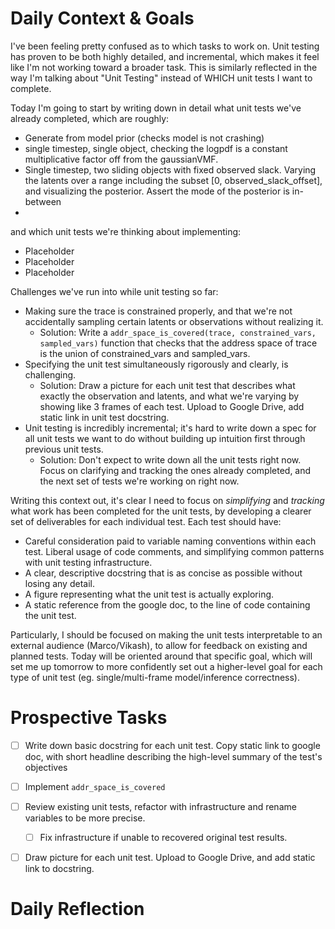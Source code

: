 # Daily Context & Goals

I've been feeling pretty confused as to which tasks to work on. Unit testing
has proven to be both highly detailed, and incremental, which makes it feel
like I'm not working toward a broader task. This is similarly reflected in the
way I'm talking about "Unit Testing" instead of WHICH unit tests I want to
complete.

Today I'm going to start by writing down in detail what unit tests we've
already completed, which are roughly:

* Generate from model prior (checks model is not crashing)
* single timestep, single object, checking the logpdf is a constant
  multiplicative factor off from the gaussianVMF.
* Single timestep, two sliding objects with fixed observed slack. Varying the
  latents over a range including the subset [0, observed_slack_offset], and
  visualizing the posterior. Assert the mode of the posterior is in-between
* 

and which unit tests we're thinking about implementing:

* Placeholder
* Placeholder
* Placeholder


Challenges we've run into while unit testing so far:

* Making sure the trace is constrained properly, and that we're not
  accidentally sampling certain latents or observations without realizing it.
    * Solution: Write a `addr_space_is_covered(trace, constrained_vars, sampled_vars)`
      function that checks that the address space of trace is the union of
      constrained_vars and sampled_vars.
* Specifying the unit test simultaneously rigorously and clearly, is challenging.
    * Solution: Draw a picture for each unit test that describes what exactly the
      observation and latents, and what we're varying by showing like 3 frames of
      each test. Upload to Google Drive, add static link in unit test docstring.
* Unit testing is incredibly incremental; it's hard to write down a spec for
  all unit tests we want to do without building up intuition first through
  previous unit tests.
    * Solution: Don't expect to write down all the unit tests right now. Focus
      on clarifying and tracking the ones already completed, and the next set
      of tests we're working on right now.


Writing this context out, it's clear I need to focus on _simplifying_ and
_tracking_ what work has been completed for the unit tests, by developing a
clearer set of deliverables for each individual test. Each test should have:

* Careful consideration paid to variable naming conventions within each test.
  Liberal usage of code comments, and simplifying common patterns with unit
  testing infrastructure.
* A clear, descriptive docstring that is as concise as possible without losing
  any detail.
* A figure representing what the unit test is actually exploring.
* A static reference from the google doc, to the line of code containing the
  unit test.

Particularly, I should be focused on making the unit tests interpretable to an
external audience (Marco/Vikash), to allow for feedback on existing and planned
tests. Today will be oriented around that specific goal, which will set me up
tomorrow to more confidently set out a higher-level goal for each type of unit
test (eg. single/multi-frame model/inference correctness).


# Prospective Tasks

* [ ] Write down basic docstring for each unit test. Copy static link to google
      doc, with short headline describing the high-level summary of the test's
      objectives
* [ ] Implement `addr_space_is_covered`
* [ ] Review existing unit tests, refactor with infrastructure and rename variables
      to be more precise.
    * [ ] Fix infrastructure if unable to recovered original test results.
* [ ] Draw picture for each unit test. Upload to Google Drive, and add static
      link to docstring.


# Daily Reflection
